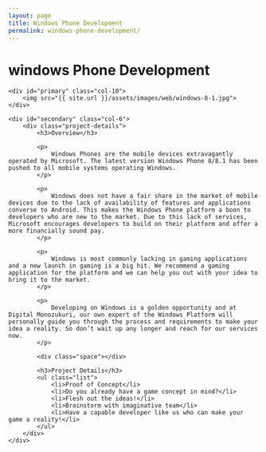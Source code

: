 ```yaml
---
layout: page
title: Windows Phone Development
permalink: windows-phone-development/
---
```


<div class="page-header">
	<h1 class="page-title">windows Phone Development</h1>
</div>

<div id="main" class="row">
		
	<div id="primary" class="col-10">	
		<img src="{{ site.url }}/assets/images/web/windows-8-1.jpg">
	</div>
			      		
	<div id="secondary" class="col-6">  			
		<div class="project-details">
			<h3>Overview</h3>

			<p>
				Windows Phones are the mobile devices extravagantly operated by Microsoft. The latest version Windows Phone 8/8.1 has been pushed to all mobile systems operating Windows.
			</p>

			<p>
				Windows does not have a fair share in the market of mobile devices due to the lack of availability of features and applications converse to Android. This makes the Windows Phone platform a boon to developers who are new to the market. Due to this lack of services, Microsoft encourages developers to build on their platform and offer a more financially sound pay.
			</p>

			<p>
				Windows is most commonly lacking in gaming applications and a new launch in gaming is a big hit. We recommend a gaming application for the platform and we can help you out with your idea to bring it to the market.
			</p>

			<p>
				Developing on Windows is a golden opportunity and at Digital Monozukuri, our own expert of the Windows Platform will personally guide you through the process and requirements to make your idea a reality. So don’t wait up any longer and reach for our services now.
			</p>
				      			
			<div class="space"></div>
				      			
  			<h3>Project Details</h3>
  			<ul class="list">
  				<li>Proof of Concept</li> 
				<li>Do you already have a game concept in mind?</li> 
				<li>Flesh out the ideas!</li> 
				<li>Brainstorm with imaginative team</li> 
				<li>Have a capable developer like us who can make your game a reality!</li> 
  			</ul>		      			
		</div>	      			
	</div>
</div>